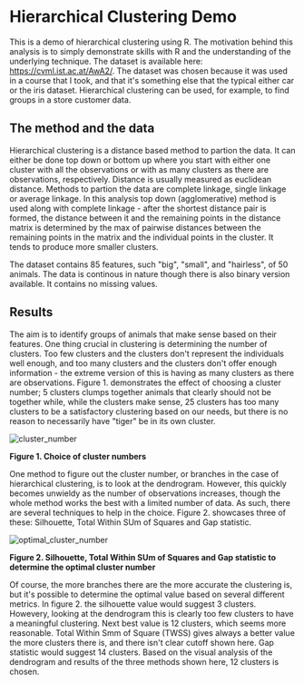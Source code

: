 # Hierarchical Clustering Demo

This is a demo of hierarchical clustering using R. The motivation behind this analysis is to simply demonstrate skills with R and the understanding of the underlying technique. The dataset is available here: https://cvml.ist.ac.at/AwA2/. The dataset was chosen because it was used in a course that I took, and that it's something else that the typical either car or the iris dataset. Hierarchical clustering can be used, for example, to find groups in a store customer data.

## The method and the data

Hierarchical clustering is a distance based method to partion the data. It can either be done top down or bottom up where you start with either one cluster with all the observations or with as many clusters as there are observations, respectively. Distance is usually measured as euclidean distance. Methods to partion the data are complete linkage, single linkage or average linkage. In this analysis top down (agglomerative) method is used along with complete linkage - after the shortest distance pair is formed, the distance between it and the remaining points in the distance matrix is determined by the max of pairwise distances between the remaining points in the matrix and the individual points in the cluster. It tends to produce more smaller clusters.

The dataset contains 85 features, such "big", "small", and "hairless", of 50 animals. The data is continous in nature though there is also binary version available. It contains no missing values.

## Results

The aim is to identify groups of animals that make sense based on their features. One thing crucial in clustering is determining the number of clusters. Too few clusters and the clusters don't represent the individuals well enough, and too many clusters and the clusters don't offer enough information - the extreme version of this is having as many clusters as there are observations. Figure 1. demonstrates the effect of choosing a cluster number; 5 clusters clumps together animals that clearly should not be together while, while the clusters make sense, 25 clusters has too many clusters to be a satisfactory clustering based on our needs, but there is no reason to necessarily have "tiger" be in its own cluster.

![cluster_number](https://user-images.githubusercontent.com/91892495/150689421-212e429a-732a-4967-ae40-58ab1ac2a512.png)

**Figure 1. Choice of cluster numbers**

One method to figure out the cluster number, or branches in the case of hierarchical clustering, is to look at the dendrogram. However, this quickly becomes unwieldy as the number of observations increases, though the whole method works the best with a limited number of data. As such, there are several techniques to help in the choice. Figure 2. showcases three of these: Silhouette, Total Within SUm of Squares and Gap statistic.

![optimal_cluster_number](https://user-images.githubusercontent.com/91892495/150690072-79e16e08-82dd-4b46-a6bd-21d5b46c75c8.png)

**Figure 2. Silhouette, Total Within SUm of Squares and Gap statistic to determine the optimal cluster number**

Of course, the more branches there are the more accurate the clustering is, but it's possible to determine the optimal value based on several different metrics. In figure 2. the silhouette value would suggest 3 clusters. Howevery, looking at the dendrogram this is clearly too few clusters to have a meaningful clustering. Next best value is 12 clusters, which seems more reasonable. Total Within Smm of Square (TWSS) gives always a better value the more clusters there is, and there isn't clear cutoff shown here. Gap statistic would suggest 14 clusters. Based on the visual analysis of the dendrogram and results of the three methods shown here, 12 clusters is chosen. 
